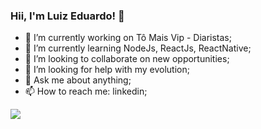 ### Hii, I'm Luiz Eduardo! 👋


- 🔭 I’m currently working on Tô Mais Vip - Diaristas;
- 🌱 I’m currently learning NodeJs, ReactJs, ReactNative;
- 👯 I’m looking to collaborate on new opportunities;
- 🤔 I’m looking for help with my evolution;
- 💬 Ask me about anything;
- 📫 How to reach me: linkedin;

<img src="https://github-readme-stats.vercel.app/api?username=lEduFranco&show_icons=true&theme=dracula">
